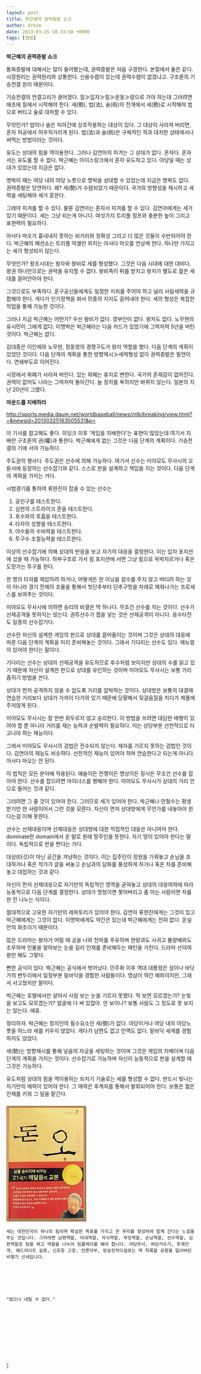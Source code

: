 ```yaml
---
layout: post
title: 박근혜의 권력증발 쇼크
author: drkim
date: 2013-03-25 18:33:58 +0900
tags: [컬럼]
---
```

**박근혜의 권력증발 쇼크** 


  


통화증발에 대해서는 많이 들어봤는데, 권력증발은 처음 구경한다. 본질에서 둘은 같다. 시장원리는 권력원리와 상통한다. 신용수렴이 있는데 권력수렴이 없겠냐고. 구조론의 기승전결 원리 때문이다. 


  


기승전결의 연결고리가 끊어졌다. 질≫입자≫힘≫운동≫량으로 가야 하는데 그러려면 애초에 질에서 시작해야 한다. 세(勢), 법(法), 술(術)의 전개에서 세(勢)로 시작해야 법으로 버티고 술로 대처할 수 있다. 


  


무엇인가? 법이나 술은 피아간에 상호작용하는 대상이 있다. 그 대상이 사라져 버리면, 혼자 허공에서 허우적거리게 된다. 법(法)과 술(術)은 구체적인 적과 대치한 상태에서나 써먹는 방법이라는 것이다. 


  


유도는 상대의 힘을 역이용한다. 그러나 김연아의 피겨는 그 상대가 없다. 혼자다. 혼자서는 유도를 할 수 없다. 박근혜는 아이스링크에서 혼자 유도하고 있다. 야당일 때는 상대가 있었는데 지금은 없다. 


  


명박이 때는 여당 내의 야당 노릇으로 명박을 상대할 수 있었는데 지금은 명박도 없다. 권력증발은 당연하다. 왜? 세(勢)가 수렴되었기 때문이다. 국가의 방향성을 제시하고 세력을 세팅해야 세가 흥한다. 


  


그래야 피겨를 할 수 있다. 물론 김연아는 혼자서 피겨를 할 수 있다. 김연아에게는 세가 있기 때문이다. 세는 그냥 되는게 아니다. 여섯가지 트리플 점프와 충분한 높이 그리고 표현력이 필요하다. 


  


아사다 마오가 흉내내지 못하는 비거리와 정확성 그리고 더 많은 것들이 수반되어야 한다. 박근혜의 패션쇼는 트리플 악셀만 외치는 아사다 마오를 연상케 한다. 하나만 가지고는 세가 형성되지 않는다. 


  


무엇인가? 왕조시대는 왕자와 왕비로 세를 형성했다. 그것은 다음 시대에 대한 대비다. 왕권 하나만으로는 권력을 유지할 수 없다. 왕비족이 뒤를 받치고 왕자가 별도로 젊은 세대를 끌어안아야 한다. 


  


그것으로도 부족하다. 훈구공신들에게도 일정한 지위를 주어야 하고 널리 사림세력을 규합해야 한다. 게다가 인기정책을 펴서 민중의 지지도 끌어내야 한다. 세의 형성은 복잡한 작업을 통해 가능한 것이다. 


  


그러나 지금 박근혜는 어떤가? 우선 왕비가 없다. 영부인이 없다. 왕자도 없다. 노무현의 유시민이 그에게 없다. 이명박은 박근혜라는 다음 카드가 있었기에 그럭저럭 5년을 버틴 것이다. 박근혜는 없다. 


  


김대중은 이인제와 노무현, 정동영의 경쟁구도가 왕자 역할을 했다. 다음 단계의 계획이 있었던 것이다. 다음 단계의 계획을 통한 방향제시≫세력형성 없이 권력증발은 필연이다. 연쇄부도로 이어진다. 


  


시장에서 화폐가 사라져 버린다. 있는 화폐는 휴지로 변한다. 국가의 존재감이 없어진다. 권력이 없어도 나라는 그럭저럭 돌아간다. 늘 정치를 욕하지만 바뀌지 않는다. 일본의 지난 20년이 그랬다. 


  


**마운드를 지배하라** 


  


http://sports.media.daum.net/worldbaseball/news/mlb/breaking/view.html?=&newsid=20130325163505531&p= 


  


이 기사를 참고해도 좋다. 히딩크 이후 ‘게임을 지배한다’는 표현이 많았는데 여기서 지배란 구조론의 권(權)과 통한다. 박근혜에게 없는 그것은 다음 단계의 계획이다. 기승전결의 기에 서야 가능하다. 


  


주도권의 행사다. 주도권은 선수에 의해 가능하다. 여기서 선수는 미야모도 무사시의 오륜서에 등장하는 선수잡기와 같다. 스스로 판을 설계하고 책임을 지는 것이다. 다음 단계의 계획을 가지는 거다. 


  


시범경기를 통하여 류현진이 잡을 수 있는 선수는 


  


1) 공인구를 테스트한다.    
2) 심판의 스트라이크 존을 테스트한다.    
3) 포수와의 호흡을 테스트한다.    
4) 타자의 성향을 테스트한다.    
5) 야수들의 수비력을 테스트한다.     
6) 투구수 조절능력을 테스트한다. 


  


이상의 선수잡기에 의해 상대의 반응을 보고 자기의 대응을 결정한다. 이는 입자 포지션에 섰을 때 가능하다. 하부구조로 가서 힘 포지션에 서면 그냥 힘으로 윽박지르거나 혹은 도망가는 투구를 한다. 


  


한 명의 타자를 제압하려 하거나, 어떻게든 한 이닝을 점수를 주지 않고 버티려 하는 것이 아니라 경기 전체의 조율을 통해서 첫단추부터 단추구멍을 차례로 채워나가는 프로세스를 보여주는 것이다.


  


미야모도 무사시에 의하면 승리의 비결은 딱 하나다. 무조건 선수를 치는 것이다. 선수가 선제공격을 뜻하지는 않는다. 권투선수가 잽을 넣는 것은 선제공격이 아니다. 응수타진도 일종의 선수잡기다.


  


선수란 자신의 설계한 게임의 판으로 상대를 끌어들이는 것이며 그것은 상대의 대응에 따른 다음 단계의 계획을 미리 준비해놓는 것이다. 그래서 기다리는 선수도 있다. 매뉴얼이 있어야 한다는 말이다. 


  


기다리는 선수는 상대의 선제공격을 유도하므로 후수처럼 보이지만 상대의 수를 읽고 있기 때문에 자신이 설계한 판으로 상대를 유인하는 것이며 미야모도 무사시는 보통 거리 좁히기 방법을 쓴다.


  


상대가 먼저 공격하지 않을 수 없도록 거리를 압박하는 것이다. 상대방은 보통의 대결때 연습한 거리보다 상대가 가까이 다가와 있기 때문에 당황해서 뒷걸음질을 치다가 제풀에 주저앉게 된다.


  


미야모도 무사시는 칼 한번 휘두르지 않고 승리한다. 이 방법을 쓰려면 대담한 배짱이 있어야 할 뿐 아니라 거리를 재는 능력과 순발력이 필요하다. 이는 상당부분 선천적으로 타고나야 하는 재능이다. 


  


그래서 미야모도 무사시의 검법은 전수되지 않는다. 제자를 기르지 못하는 검법인 것이다. 김연아의 재능도 비슷하다. 선천적인 재능이 있어야 하며 연습한다고 되는게 아니다. 아사다 마오는 안 된다. 


  


이 법칙은 모든 분야에 적용된다. 예술이든 전쟁이든 명상이든 장사든 무조건 선수를 잡아야 한다. 선수를 잡으려면 마이너스를 행해야 한다. 미야모도 무사시가 상대의 거리 안으로 들어는 것과 같다. 


  


그러려면 그 줄 것이 있어야 한다. 그러므로 세가 있어야 한다. 박근혜나 안철수는 평생 받기만 한 사람이어서 그런 것을 모른다. 자신이 먼저 상대방에게 무언가를 내놓아야 한다는걸 이해 못한다.


  


선수는 선제대응이며 선제대응은 상대방에 대한 직접적인 대응은 아니어야 한다. dominate란 domain에서 온 말로 원래 땅주인을 뜻한다. 자기 땅이 있어야 한다는 말이다. 독립적으로 판을 짠다는 거다. 


  


대상(타깃)이 아닌 공간을 겨냥하는 것이다. 이는 집주인이 정원을 가꿔놓고 손님을 초대하거나 혹은 작가가 글을 써놓고 손님과의 담화를 풍성하게 하거나 혹은 차를 준비해놓고 대접하는 것과 같다.


  


자신이 먼저 선제대응으로 자기만의 독립적인 영역을 굳혀놓고 상대의 대응여하에 따라 능동적으로 다음 단계를 결정한다. 상대가 멍청이면 쫓아버리고 좀 아는 사람이면 차를 한 잔 나누는 식이다. 


  


절대적으로 고유한 자기만의 레파토리가 있어야 한다. 김연아 류현진에게는 그것이 있고 박근혜에게는 그것이 없다. 이명박에게도 약간은 있는데 박근혜에게는 전혀 없다. 온실 안의 화초이기 때문이다. 


  


많은 드라마는 왕자가 어릴 때 궁을 나와 천하를 주유하며 한량과도 사귀고 불량배와도 조우하며 인물을 알아보는 눈을 길러 인재를 준비해두는 패턴을 가진다. 드라마 선덕여왕만 해도 그렇다. 


  


뻔한 공식이 있다. 박근혜는 공식에서 벗어났다. 민주화 이후 역대 대통령은 섬이나 바닷가의 변두리에서 일정부분 밑바닥을 경험한 사람들이다. 영삼이 약간 예외이지만, 그래서 사고쳤지만 말이다. 


  


박근혜는 호텔에서만 살아서 사람 보는 눈을 기르지 못했다. 딱 보면 모르겠는가? 눈빛을 보고도 모르겠는가? 얼굴에 다 써 있잖아. 안 보이나? 보통 사람도 그 정도로 못 보지는 않는다. 에휴.


  


정리하자. 박근혜는 정치인의 필수요소인 세(勢)가 없다. 야당이거나 여당 내의 야당노릇을 하느라 세를 키우지 않았다. 게다가 남편도 없고 인맥도 없다. 밑바닥 세계를 경험하지도 않았다. 


  


세(勢)는 방향제시를 통해 낳음의 자궁을 세팅하는 것이며 그것은 게임의 지배이며 다음 단계의 계획을 가지는 것이다. 선수잡기로 가능하며 자신이 능동적으로 판을 설계할 때 그것은 가능하다. 


  


유도처럼 상대의 힘을 역이용하는 되치기 기술로는 세를 형성할 수 없다. 반드시 빛나는 자기만의 매력이 있어야 한다. 그 매력은 후계자를 통해서 발휘되어야 한다. 보통은 젊은 인재를 키워 그 일을 맡긴다. 


  




 ###


  





  ![](/files/attach/images/198/727/315/55.JPG) 
  
  
  
  
  
    세는 대한민국이 하나의 팀이며 확실한 목표를 가지고 큰 무리를 형성하여 함께 간다는 느낌을 주는 것입니다. 그러려면 남편역할, 아내역할, 자식역할, 부모역할, 손님역할, 선수역할, 심판역할로 팀을 짜고 역할을 나누어 팀플레이를 해야 합니다. 야당무시, 여당거수기, 후계안개, 헤드라이트 실종, 신호등 고장, 언론아부, 방송장악이걸로는 딱 착륙할 공항을 잃어버린 비행기 신세입니다.
  
  
  
  
  
  
    "떴으나 내릴 수 없다."
  
  
  
    
  
  
  
  
  
  
    ∑ 
  
  
  
  
  
  
  
  
  
  
  
  
  
  
  
  
  
  
  
  
  
  
  
  
  
  
  
  
  
  
  
  
  
